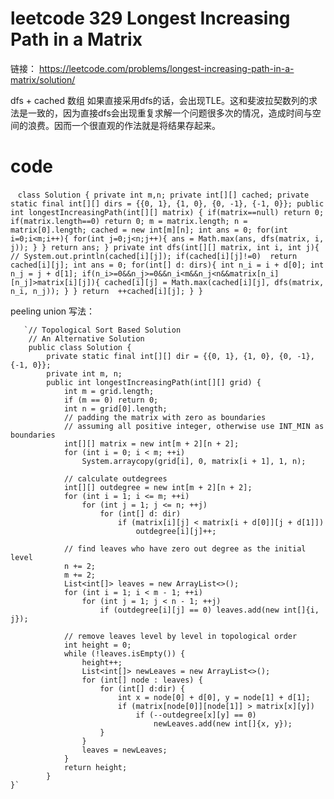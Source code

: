 # leetcode 329 Longest Increasing Path in a Matrix
链接： https://leetcode.com/problems/longest-increasing-path-in-a-matrix/solution/

dfs + cached 数组
如果直接采用dfs的话，会出现TLE。这和斐波拉契数列的求法是一致的，因为直接dfs会出现重复求解一个问题很多次的情况，造成时间与空间的浪费。因而一个很直观的作法就是将结果存起来。
   
# code    
      `
      class Solution {
             private int m,n;
             private int[][] cached;
             private static final int[][] dirs = {{0, 1}, {1, 0}, {0, -1}, {-1, 0}};
             public int longestIncreasingPath(int[][] matrix) {
                 if(matrix==null) return 0;
                 if(matrix.length==0) return 0;
                 m = matrix.length;
                 n = matrix[0].length;
                 cached = new int[m][n];
                 int ans = 0;
                 for(int i=0;i<m;i++){
                     for(int j=0;j<n;j++){
                         ans = Math.max(ans, dfs(matrix, i, j));
                     }
                 }
                 return ans;
             }
             private int dfs(int[][] matrix, int i, int j){
                 // System.out.println(cached[i][j]);
                 if(cached[i][j]!=0)  return cached[i][j];
                 int ans = 0;
                 for(int[] d: dirs){
                     int n_i = i + d[0];
                     int n_j = j + d[1];
                     if(n_i>=0&&n_j>=0&&n_i<m&&n_j<n&&matrix[n_i][n_j]>matrix[i][j]){
                         cached[i][j] = Math.max(cached[i][j], dfs(matrix, n_i, n_j));
                     }
                 }
                 return  ++cached[i][j];
             }
        }
        `
        
        
        
peeling union 写法：
      
       `// Topological Sort Based Solution
        // An Alternative Solution
        public class Solution {
            private static final int[][] dir = {{0, 1}, {1, 0}, {0, -1}, {-1, 0}};
            private int m, n;
            public int longestIncreasingPath(int[][] grid) {
                int m = grid.length;
                if (m == 0) return 0;
                int n = grid[0].length;
                // padding the matrix with zero as boundaries
                // assuming all positive integer, otherwise use INT_MIN as boundaries
                int[][] matrix = new int[m + 2][n + 2];
                for (int i = 0; i < m; ++i)
                    System.arraycopy(grid[i], 0, matrix[i + 1], 1, n);

                // calculate outdegrees
                int[][] outdegree = new int[m + 2][n + 2];
                for (int i = 1; i <= m; ++i)
                    for (int j = 1; j <= n; ++j)
                        for (int[] d: dir)
                            if (matrix[i][j] < matrix[i + d[0]][j + d[1]])
                                outdegree[i][j]++;

                // find leaves who have zero out degree as the initial level
                n += 2;
                m += 2;
                List<int[]> leaves = new ArrayList<>();
                for (int i = 1; i < m - 1; ++i)
                    for (int j = 1; j < n - 1; ++j)
                        if (outdegree[i][j] == 0) leaves.add(new int[]{i, j});

                // remove leaves level by level in topological order
                int height = 0;
                while (!leaves.isEmpty()) {
                    height++;
                    List<int[]> newLeaves = new ArrayList<>();
                    for (int[] node : leaves) {
                        for (int[] d:dir) {
                            int x = node[0] + d[0], y = node[1] + d[1];
                            if (matrix[node[0]][node[1]] > matrix[x][y])
                                if (--outdegree[x][y] == 0)
                                    newLeaves.add(new int[]{x, y});
                        }
                    }
                    leaves = newLeaves;
                }
                return height;
            }
    }`
